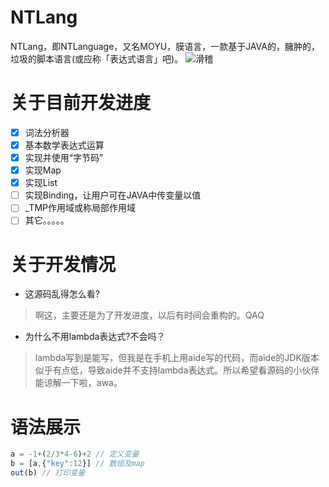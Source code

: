 # NTLang
NTLang，即NTLanguage，又名MOYU，膜语言，一款基于JAVA的，臃肿的，垃圾的脚本语言(或应称「表达式语言」吧)。
![滑稽](https://user-images.githubusercontent.com/55693652/102690190-afd04680-423e-11eb-8501-674a3b2aacb5.png)
# 关于目前开发进度
- [X] 词法分析器
- [X] 基本数学表达式运算
- [X] 实现并使用“字节码”
- [X] 实现Map
- [X] 实现List
- [ ] 实现Binding，让用户可在JAVA中传变量以值
- [ ] _TMP作用域或称局部作用域
- [ ] 其它。。。。。
# 关于开发情况
- 这源码乱得怎么看?
> 啊这，主要还是为了开发进度，以后有时间会重构的。QAQ
- 为什么不用lambda表达式?不会吗？
> lambda写到是能写，但我是在手机上用aide写的代码，而aide的JDK版本似乎有点低，导致aide并不支持lambda表达式。所以希望看源码的小伙伴能谅解一下啦，awa。
# 语法展示
```javascript
a = -1+(2/3*4-6)+2 // 定义变量
b = [a,{"key":12}] // 数组及map
out(b) // 打印变量
```
